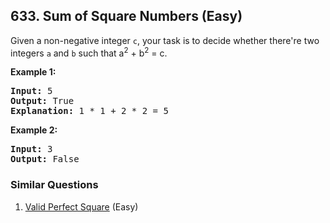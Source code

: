 ## 633. Sum of Square Numbers (Easy)

<p>
Given a non-negative integer <code>c</code>, your task is to decide whether there're two integers <code>a</code> and <code>b</code> such that a<sup>2</sup> + b<sup>2</sup> = c.
</p>

<p><b>Example 1:</b><br />
<pre>
<b>Input:</b> 5
<b>Output:</b> True
<b>Explanation:</b> 1 * 1 + 2 * 2 = 5
</pre>
</p>


<p><b>Example 2:</b><br />
<pre>
<b>Input:</b> 3
<b>Output:</b> False
</pre>
</p>


### Similar Questions
  1. [Valid Perfect Square](https://github.com/openset/leetcode/tree/master/solution/valid-perfect-square) (Easy)
